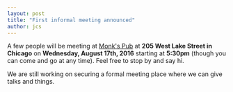 ```yaml
---
layout: post
title: "First informal meeting announced"
author: jcs
---
```


A few people will be meeting at
[Monk's Pub](http://www.monkspubchicago.com/)
at
**205 West Lake Street in Chicago**
on
**Wednesday, August 17th, 2016**
starting at
**5:30pm**
(though you can come and go at any time).
Feel free to stop by and say hi.

We are still working on securing a formal meeting place where we can give talks
and things.
